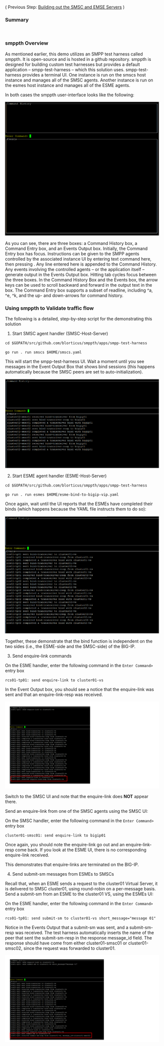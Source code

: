 ( Previous Step: [Building out the SMSC and EMSE Servers](https://github.com/grmarxer/Short_Message_Peer-to-Peer_Protocol/blob/master/procedures/1-Building_out_SMSC_and_ESME.md) )  

### Summary  


<br/>   

### smppth Overview

As mentioned earlier, this demo utilizes an SMPP test harness called smppth.  It is open-source and is hosted in a github repository.  smppth is designed for building custom test harnesses but provides a default application – smpp-test-harness – which this solution uses.  smpp-test-harness provides a terminal UI.  One instance is run on the smscs host instance and manages all of the SMSC agents.  Another instance is run on the esmes host instance and manages all of the ESME agents.  

In both cases the smppth user-interface looks like the following:  

![smppth test harness](https://github.com/grmarxer/Short_Message_Peer-to-Peer_Protocol/blob/master/illustrations/smppth-blank-screen.PNG)  


As you can see, there are three boxes: a Command History box, a Command Entry box, and an Events Output box.  Initially, the Command Entry box has focus.  Instructions can be given to the SMPP agents controlled by the associated instance UI by entering text command here, then pressing <enter>.  Any line entered here is appended to the Command History.  Any events involving the controlled agents – or the application itself – generate output in the Events Output box.  Hitting tab cycles focus between the three boxes.  In the Command History Box and the Events box, the arrow keys can be used to scroll backward and forward in the output text in the box.  The Command Entry box supports a subset of readline, including ^a, ^e, ^k, and the up- and down-arrows for command history.  


### Using smppth to Validate traffic flow

The following is a detailed, step-by-step script for the demonstrating this solution  

1. Start SMSC agent handler (SMSC-Host-Server)

```
cd $GOPATH/src/github.com/blorticus/smppth/apps/smpp-test-harness
```  
```
go run . run smscs $HOME/smscs.yaml
```  

This will start the smpp-test-harness UI.  Wait a moment until you see messages in the Event Output Box that shows bind sessions (this happens automatically because the SMSC peers are set to auto-initialization).  

![SMSC startup](https://github.com/grmarxer/Short_Message_Peer-to-Peer_Protocol/blob/master/illustrations/smsc_go_run.PNG)



2. Start ESME agent handler  (ESME-Host-Server)

```
cd $GOPATH/src/github.com/blorticus/smppth/apps/smpp-test-harness
```  
```
go run . run esmes $HOME/esme-bind-to-bigip-vip.yaml
```   

Once again, wait until the UI reports that the ESMEs have completed their binds (which happens because the YAML file instructs them to do so):  

![EMSE startup](https://github.com/grmarxer/Short_Message_Peer-to-Peer_Protocol/blob/master/illustrations/esme_go_run.PNG)  

Together, these demonstrate that the bind function is independent on the two sides (i.e., the ESME-side and the SMSC-side) of the BIG-IP.  

3. Send enquire-link commands  

On the ESME handler, enter the following command in the `Enter Command>` entry box  
```
rcs01-tp01: send enquire-link to cluster01-vs
```  

In the Event Output box, you should see a notice that the enquire-link was sent and that an enquire-link-resp was received.  

![rcs01-tp01: send enquire-link to cluster01-vs](https://github.com/grmarxer/Short_Message_Peer-to-Peer_Protocol/blob/master/illustrations/rcs01-tp01-send-enquire-link-to-cluster01-vs.PNG)  

Switch to the SMSC UI and note that the enquire-link does __NOT__ appear there.  

Send an enquire-link from one of the SMSC agents using the SMSC UI:  

On the SMSC handler, enter the following command in the `Enter Command>` entry box  
```
cluster01-smsc01: send enquire-link to bigip01
```  

Once again, you should note the enquire-link go out and an enquire-link-resp come back.  If you look at the ESME UI, there is no corresponding enquire-link received.

This demonstrates that enquire-links are terminated on the BIG-IP.


4.  Send submit-sm messages from ESMEs to SMSCs  

Recall that, when an ESME sends a request to the cluster01 Virtual Server, it is delivered to SMSC cluster01, using round-robin on a per-message basis.  
Send a submit-sm from an ESME to the cluster01 VS, using the ESMEs UI:  

On the ESME handler, enter the following command in the `Enter Command>` entry box  
```
rcs01-tp01: send submit-sm to cluster01-vs short_message="message 01"
```  
Notice in the Events Output that a submit-sm was sent, and a submit-sm-resp was received.  The test harness automatically inserts the name of the peer that sent the submit-sm-resp in the response message_id field.  The response should have come from either cluster01-smsc01 or cluster01-smsc02, since the request was forwarded to cluster01.

![rcs01-tp01-send-submit-sm-to-cluster01-vs-short_message--message-01](https://github.com/grmarxer/Short_Message_Peer-to-Peer_Protocol/blob/master/illustrations/rcs01-tp01-send-submit-sm-to-cluster01-vs-short_message--message-01.PNG)  